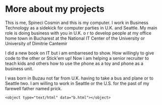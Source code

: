 <html>      
 <head>
     <h1>More about my projects</h1>
        <p>This is me, Spineci Cosmin and this is my computer. 
I work in Business Technology as a sidekick for computer parties in 
U.K. and Seattle. My main role is doing business with you in U.K. o
r to develop people at my office home town in Bucharest at the 
National IT Center of the University or University of Dimitrie Cantemir</p> 
	 <p>
I did a new book on IT 
but i am embarresed to show. 
How willingly to give code to the other or Stick'em up!
 Now i am helping a senior recruiter 
to teach kids and others how to use the phone as a toy and phone as a business unit.
	</p>
	<p>I was born in Buzau not far from U.K. having to take a bus 
and plane or to Seattle two. 
I am willing to work in Seattle or the U.S. for the past of my farewell father named prick.</p>
	<object type="text/html" data="a.html"></object>

 </head>
 <body> 
	 <!--Inserting elements by M-->
	
	<object type="text/html" data="b.html"></object>
 
 </body>
<html>
